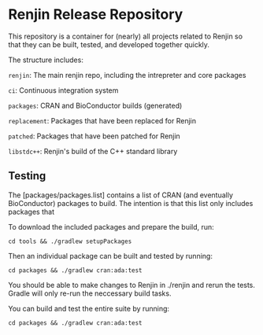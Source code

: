 
# Renjin Release Repository

This repository is a container for (nearly) all projects related to Renjin so that 
they can be built, tested, and developed together quickly.

The structure includes:


`renjin`: The main renjin repo, including the intrepreter and core packages

`ci`: Continuous integration system

`packages`: CRAN and BioConductor builds (generated)

`replacement`: Packages that have been replaced for Renjin

`patched`: Packages that have been patched for Renjin

`libstdc++`: Renjin's build of the C++ standard library


## Testing 

The [packages/packages.list] contains a list of CRAN (and eventually BioConductor) packages to build. 
The intention is that this list only includes packages that 


To download the included packages and prepare the build, run:

    cd tools && ./gradlew setupPackages


Then an individual package can be built and tested by running:

    cd packages && ./gradlew cran:ada:test

You should be able to make changes to Renjin in ./renjin and rerun the tests.
Gradle will only re-run the neccessary build tasks.

You can build and test the entire suite by running:

    cd packages && ./gradlew cran:ada:test








